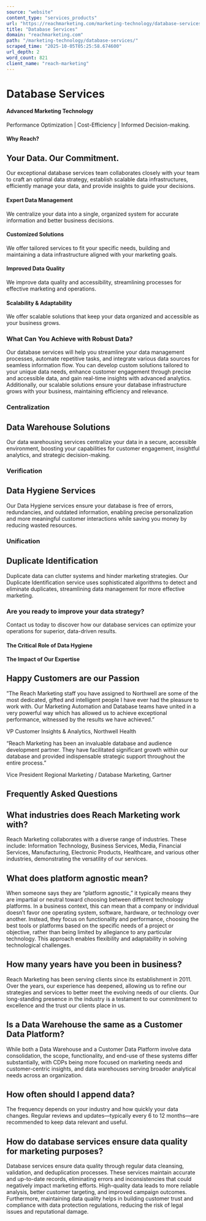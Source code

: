 ```yaml
---
source: "website"
content_type: "services_products"
url: "https://reachmarketing.com/marketing-technology/database-services/"
title: "Database Services"
domain: "reachmarketing.com"
path: "/marketing-technology/database-services/"
scraped_time: "2025-10-05T05:25:58.674600"
url_depth: 2
word_count: 821
client_name: "reach-marketing"
---
```


# Database Services

#### Advanced Marketing Technology

Performance Optimization | Cost-Efficiency | Informed Decision-making.

#### Why Reach?

## Your Data. Our Commitment.

Our exceptional database services team collaborates closely with your team to craft an optimal data strategy, establish scalable data infrastructures, efficiently manage your data, and provide insights to guide your decisions.

#### **Expert Data Management**

We centralize your data into a single, organized system for accurate information and better business decisions.

#### **Customized Solutions**

We offer tailored services to fit your specific needs, building and maintaining a data infrastructure aligned with your marketing goals.

#### **Improved Data Quality**

We improve data quality and accessibility, streamlining processes for effective marketing and operations.

#### **Scalability & Adaptability**

We offer scalable solutions that keep your data organized and accessible as your business grows.

### What Can You Achieve with Robust Data?

Our database services will help you streamline your data management processes, automate repetitive tasks, and integrate various data sources for seamless information flow. You can develop custom solutions tailored to your unique data needs, enhance customer engagement through precise and accessible data, and gain real-time insights with advanced analytics. Additionally, our scalable solutions ensure your database infrastructure grows with your business, maintaining efficiency and relevance.

### Centralization

## Data Warehouse Solutions

Our data warehousing services centralize your data in a secure, accessible environment, boosting your capabilities for customer engagement, insightful analytics, and strategic decision-making.

### Verification

## Data Hygiene Services

Our Data Hygiene services ensure your database is free of errors, redundancies, and outdated information, enabling precise personalization and more meaningful customer interactions while saving you money by reducing wasted resources.

### Unification

## Duplicate Identification

Duplicate data can clutter systems and hinder marketing strategies. Our Duplicate Identification service uses sophisticated algorithms to detect and eliminate duplicates, streamlining data management for more effective marketing.

### Are you ready to improve your data strategy?

Contact us today to discover how our database services can optimize your operations for superior, data-driven results.

#### The Critical Role of Data Hygiene

#### The Impact of Our Expertise

## Happy Customers are our Passion

”The Reach Marketing staff you have assigned to Northwell are some of the most dedicated, gifted and intelligent people I have ever had the pleasure to work with. Our Marketing Automation and Database teams have united in a very powerful way which has allowed us to achieve exceptional performance, witnessed by the results we have achieved.”

VP Customer Insights & Analytics, Northwell Health

“Reach Marketing has been an invaluable database and audience development partner. They have facilitated significant growth within our database and provided indispensable strategic support throughout the entire process.”

Vice President Regional Marketing / Database Marketing, Gartner

## Frequently Asked Questions

## What industries does Reach Marketing work with?

Reach Marketing collaborates with a diverse range of industries. These include: Information Technology, Business Services, Media, Financial Services, Manufacturing, Electronic Products, Healthcare, and various other industries, demonstrating the versatility of our services.

## What does platform agnostic mean?

When someone says they are “platform agnostic,” it typically means they are impartial or neutral toward choosing between different technology platforms. In a business context, this can mean that a company or individual doesn’t favor one operating system, software, hardware, or technology over another. Instead, they focus on functionality and performance, choosing the best tools or platforms based on the specific needs of a project or objective, rather than being limited by allegiance to any particular technology. This approach enables flexibility and adaptability in solving technological challenges.

## How many years have you been in business?

Reach Marketing has been serving clients since its establishment in 2011. Over the years, our experience has deepened, allowing us to refine our strategies and services to better meet the evolving needs of our clients. Our long-standing presence in the industry is a testament to our commitment to excellence and the trust our clients place in us.

## Is a Data Warehouse the same as a Customer Data Platform?

While both a Data Warehouse and a Customer Data Platform involve data consolidation, the scope, functionality, and end-use of these systems differ substantially, with CDPs being more focused on marketing needs and customer-centric insights, and data warehouses serving broader analytical needs across an organization.

## How often should I append data?

The frequency depends on your industry and how quickly your data changes. Regular reviews and updates—typically every 6 to 12 months—are recommended to keep data relevant and useful.

## How do database services ensure data quality for marketing purposes?

Database services ensure data quality through regular data cleansing, validation, and deduplication processes. These services maintain accurate and up-to-date records, eliminating errors and inconsistencies that could negatively impact marketing efforts. High-quality data leads to more reliable analysis, better customer targeting, and improved campaign outcomes. Furthermore, maintaining data quality helps in building customer trust and compliance with data protection regulations, reducing the risk of legal issues and reputational damage.